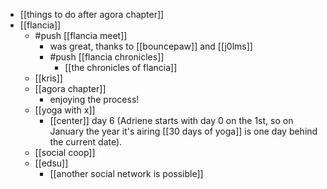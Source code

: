 - [[things to do after agora chapter]]
- [[flancia]]
  - #push [[flancia meet]]
    - was great, thanks to [[bouncepaw]] and [[j0lms]]
    - #push [[flancia chronicles]]
      - [[the chronicles of flancia]]
  - [[kris]]
  - [[agora chapter]]
    - enjoying the process!
  - [[yoga with x]]
    - [[center]] day 6 (Adriene starts with day 0 on the 1st, so on January the year it's airing [[30 days of yoga]] is one day behind the current date).
  - [[social coop]]
  - [[edsu]]
    - [[another social network is possible]]
